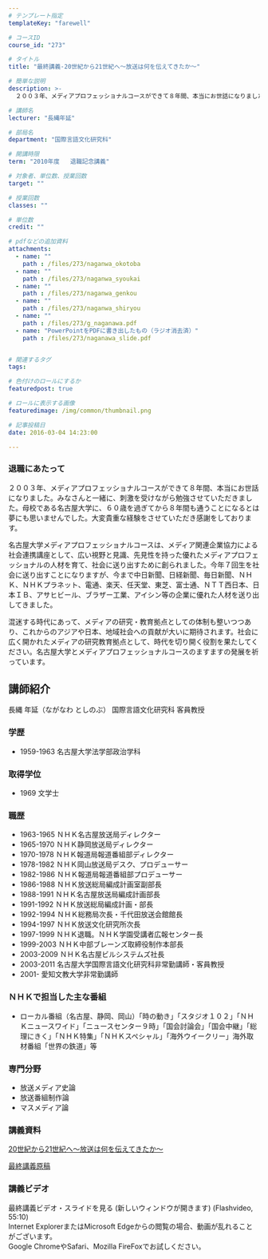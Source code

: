 ```yaml
---
# テンプレート指定
templateKey: "farewell"

# コースID
course_id: "273"

# タイトル
title: "最終講義-20世紀から21世紀へ〜放送は何を伝えてきたか〜"

# 簡単な説明
description: >-
  ２００３年、メディアプロフェッショナルコースができて８年間、本当にお世話になりました。みなさんと一緒に、刺激を受けながら勉強させていただきました。母校である名古屋大学に、６０歳を過ぎてから８年間も...

# 講師名
lecturer: "長縄年延"

# 部局名
department: "国際言語文化研究科"

# 開講時限
term: "2010年度	退職記念講義"

# 対象者、単位数、授業回数
target: ""

# 授業回数
classes: ""

# 単位数
credit: ""

# pdfなどの追加資料
attachments: 
  - name: "" 
    path : /files/273/naganwa_okotoba
  - name: "" 
    path : /files/273/naganwa_syoukai
  - name: "" 
    path : /files/273/naganwa_genkou
  - name: "" 
    path : /files/273/naganwa_shiryou
  - name: "" 
    path : /files/273/g_naganawa.pdf
  - name: "PowerPointをPDFに書き出したもの（ラジオ消去済）" 
    path : /files/273/naganawa_slide.pdf


# 関連するタグ
tags:

# 色付けのロールにするか
featuredpost: true

# ロールに表示する画像
featuredimage: /img/common/thumbnail.png

# 記事投稿日
date: 2016-03-04 14:23:00

---
```

### 退職にあたって

２００３年、メディアプロフェッショナルコースができて８年間、本当にお世話になりました。みなさんと一緒に、刺激を受けながら勉強させていただきました。母校である名古屋大学に、６０歳を過ぎてから８年間も通うことになるとは夢にも思いませんでした。大変貴重な経験をさせていただき感謝をしております。

名古屋大学メディアプロフェッショナルコースは、メディア関連企業協力による社会連携講座として、広い視野と見識、先見性を持った優れたメディアプロフェッショナルの人材を育て、社会に送り出すために創られました。今年７回生を社会に送り出すことになりますが、今まで中日新聞、日経新聞、毎日新聞、ＮＨＫ、ＮＨＫプラネット、電通、楽天、任天堂、東芝、富士通、ＮＴＴ西日本、日本ＩＢ、アサヒビール、ブラザー工業、アイシン等の企業に優れた人材を送り出してきました。

混迷する時代にあって、メディアの研究・教育拠点としての体制も整いつつあり、これからのアジアや日本、地域社会への貢献が大いに期待されます。社会に広く開かれたメディアの研究教育拠点として、時代を切り開く役割を果たしてください。名古屋大学とメディアプロフェッショナルコースのますますの発展を祈っています。
## 講師紹介

長縄 年延（ながなわ としのぶ） 国際言語文化研究科 客員教授 

### 学歴

  * 1959-1963 名古屋大学法学部政治学科

### 取得学位

  * 1969 文学士

### 職歴

  * 1963-1965 ＮＨＫ名古屋放送局ディレクター
  * 1965-1970 ＮＨＫ静岡放送局ディレクター
  * 1970-1978 ＮＨＫ報道局報道番組部ディレクター
  * 1978-1982 ＮＨＫ岡山放送局デスク、プロデューサー
  * 1982-1986 ＮＨＫ報道局報道番組部プロデューサー
  * 1986-1988 ＮＨＫ放送総局編成計画室副部長
  * 1988-1991 ＮＨＫ名古屋放送局編成計画部長
  * 1991-1992 ＮＨＫ放送総局編成計画・部長
  * 1992-1994 ＮＨＫ総務局次長・千代田放送会館館長
  * 1994-1997 ＮＨＫ放送文化研究所次長
  * 1997-1999 ＮＨＫ退職。ＮＨＫ学園受講者広報センター長
  * 1999-2003 ＮＨＫ中部ブレーンズ取締役制作本部長
  * 2003-2009 ＮＨＫ名古屋ビルシステムズ社長
  * 2003-2011 名古屋大学国際言語文化研究科非常勤講師・客員教授
  * 2001- 愛知文教大学非常勤講師

### ＮＨＫで担当した主な番組

  * ローカル番組（名古屋、静岡、岡山）「時の動き」「スタジオ１０２」「ＮＨＫニュースワイド」「ニュースセンター９時」「国会討論会」「国会中継」「総理にきく」「ＮＨＫ特集」「ＮＨＫスペシャル」「海外ウイークリー」海外取材番組「世界の鉄道」等

### 専門分野

  * 放送メディア史論
  * 放送番組制作論
  * マスメディア論
### 講義資料


[20世紀から21世紀へ〜放送は何を伝えてきたか〜](/files/273/naganawa_slide.pdf) 


[最終講義原稿](/files/273/g_naganawa.pdf) 

### 講義ビデオ

最終講義ビデオ・スライドを見る (新しいウィンドウが開きます) (Flashvideo, 55:10)  
Internet ExplorerまたはMicrosoft Edgeからの閲覧の場合、動画が乱れることがございます。  
Google ChromeやSafari、Mozilla FireFoxでお試しください。